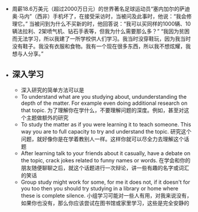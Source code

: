 - 周薪18.6万美元（超过2000万日元）的世界著名足球运动员“塞内加尔的萨迪奥·马内”（西非）手机坏了，在接受采访时，当被问及此事时，他说：“我会修理它。” 当被问到为什么不买新的时，他回答说：“我可以买同样的1000辆、10辆法拉利、2架喷气机、钻石手表等，但我为什么需要那么多？” “我因为贫困而无法学习，所以我建了一所学校供人们学习。我当时没穿鞋玩，因为我当时没有鞋子。我没有衣服和食物。我有一个现在很多东西，所以我不想炫耀，我想与人分享。”
- ## 深入学习
	- 深入研究的简单方法可以是
	- To understand what are you studying about, undunderstanding the depth of the matter. For example even doing additional research on that topic. 为了理解你在学什么，不要理解问题的深度。例如，甚至对这个主题做额外的研究
	- To study the matter as if you were learning it to teach someone. This way you are to full capacity to try and understand the topic. 研究这个问题，就好像你是在学着教别人一样。这样你就可以尽全力去理解这个话题
	- After learning talk to your friends about it casually, have a debate on the topic, crack jokes related to funny names or words. 在学会和你的朋友随便聊聊之后，就这个话题进行一次辩论，讲一些有趣的名字或词汇的笑话
	- Group study might work for some, for me it does not, if it doesn't for you too then you should try studying in a library or home where these is complete silence. 小组学习可能对一些人有用，对我来说没有，如果你也没有，那么你应该尝试在图书馆或家里学习，这些是完全安静的